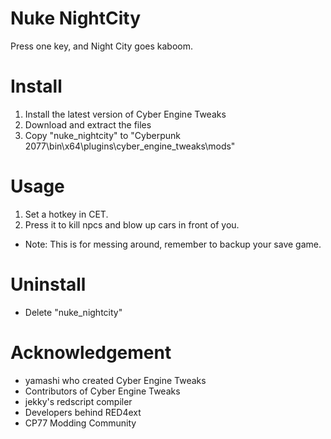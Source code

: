 # Nuke NightCity
Press one key, and Night City goes kaboom.

# Install
1. Install the latest version of Cyber Engine Tweaks
2. Download and extract the files
3. Copy "nuke_nightcity" to "Cyberpunk 2077\bin\x64\plugins\cyber_engine_tweaks\mods\"

# Usage
1. Set a hotkey in CET.
2. Press it to kill npcs and blow up cars in front of you.
- Note: This is for messing around, remember to backup your save game.

# Uninstall
- Delete "nuke_nightcity"

# Acknowledgement
- yamashi who created Cyber Engine Tweaks
- Contributors of Cyber Engine Tweaks
- jekky's redscript compiler
- Developers behind RED4ext
- CP77 Modding Community
